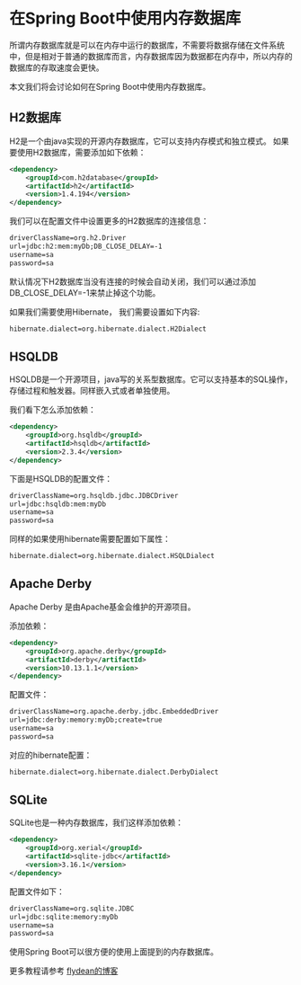 # 在Spring Boot中使用内存数据库

所谓内存数据库就是可以在内存中运行的数据库，不需要将数据存储在文件系统中，但是相对于普通的数据库而言，内存数据库因为数据都在内存中，所以内存的数据库的存取速度会更快。

本文我们将会讨论如何在Spring Boot中使用内存数据库。

## H2数据库

H2是一个由java实现的开源内存数据库，它可以支持内存模式和独立模式。 如果要使用H2数据库，需要添加如下依赖：

~~~xml
<dependency>
    <groupId>com.h2database</groupId>
    <artifactId>h2</artifactId>
    <version>1.4.194</version>
</dependency>
~~~

我们可以在配置文件中设置更多的H2数据库的连接信息：

~~~txt
driverClassName=org.h2.Driver
url=jdbc:h2:mem:myDb;DB_CLOSE_DELAY=-1
username=sa
password=sa
~~~

默认情况下H2数据库当没有连接的时候会自动关闭，我们可以通过添加DB_CLOSE_DELAY=-1来禁止掉这个功能。

如果我们需要使用Hibernate， 我们需要设置如下内容:

~~~txt
hibernate.dialect=org.hibernate.dialect.H2Dialect
~~~

## HSQLDB

HSQLDB是一个开源项目，java写的关系型数据库。它可以支持基本的SQL操作，存储过程和触发器。同样嵌入式或者单独使用。

我们看下怎么添加依赖：

~~~xml
<dependency>
    <groupId>org.hsqldb</groupId>
    <artifactId>hsqldb</artifactId>
    <version>2.3.4</version>
</dependency>
~~~

下面是HSQLDB的配置文件：

~~~txt
driverClassName=org.hsqldb.jdbc.JDBCDriver
url=jdbc:hsqldb:mem:myDb
username=sa
password=sa
~~~

同样的如果使用hibernate需要配置如下属性：

~~~txt
hibernate.dialect=org.hibernate.dialect.HSQLDialect
~~~

## Apache Derby

Apache Derby 是由Apache基金会维护的开源项目。

添加依赖：

~~~xml
<dependency>
    <groupId>org.apache.derby</groupId>
    <artifactId>derby</artifactId>
    <version>10.13.1.1</version>
</dependency>
~~~

配置文件：

~~~txt
driverClassName=org.apache.derby.jdbc.EmbeddedDriver
url=jdbc:derby:memory:myDb;create=true
username=sa
password=sa
~~~

对应的hibernate配置：

~~~txt
hibernate.dialect=org.hibernate.dialect.DerbyDialect
~~~

## SQLite

SQLite也是一种内存数据库，我们这样添加依赖：

~~~xml
<dependency>
    <groupId>org.xerial</groupId>
    <artifactId>sqlite-jdbc</artifactId>
    <version>3.16.1</version>
</dependency>
~~~

配置文件如下：

~~~txt
driverClassName=org.sqlite.JDBC
url=jdbc:sqlite:memory:myDb
username=sa
password=sa
~~~

使用Spring Boot可以很方便的使用上面提到的内存数据库。

更多教程请参考 [flydean的博客](www.flydean.com)